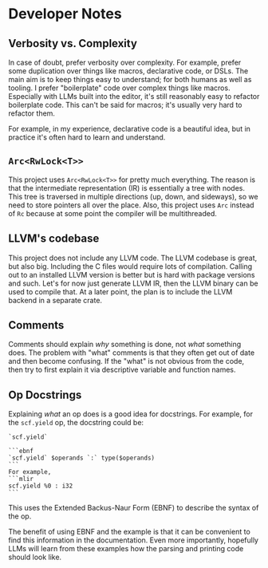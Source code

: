 # Developer Notes

## Verbosity vs. Complexity

In case of doubt, prefer verbosity over complexity.
For example, prefer some duplication over things like macros, declarative code, or DSLs.
The main aim is to keep things easy to understand; for both humans as well as tooling.
I prefer "boilerplate" code over complex things like macros.
Especially with LLMs built into the editor, it's still reasonably easy to refactor boilerplate code.
This can't be said for macros; it's usually very hard to refactor them.

For example, in my experience, declarative code is a beautiful idea, but in practice it's often hard to learn and understand.

## `Arc<RwLock<T>>`

This project uses `Arc<RwLock<T>>` for pretty much everything.
The reason is that the intermediate representation (IR) is essentially a tree with nodes.
This tree is traversed in multiple directions (up, down, and sideways), so we need to store pointers all over the place.
Also, this project uses `Arc` instead of `Rc` because at some point the compiler will be multithreaded.

## LLVM's codebase

This project does not include any LLVM code.
The LLVM codebase is great, but also big.
Including the C files would require lots of compilation.
Calling out to an installed LLVM version is better but is hard with package versions and such.
Let's for now just generate LLVM IR, then the LLVM binary can be used to compile that.
At a later point, the plan is to include the LLVM backend in a separate crate.

## Comments

Comments should explain *why* something is done, not *what* something does.
The problem with "what" comments is that they often get out of date and then become confusing.
If the "what" is not obvious from the code, then try to first explain it via descriptive variable and function names.

## Op Docstrings

Explaining *what* an op does is a good idea for docstrings.
For example, for the `scf.yield` op, the docstring could be:

    `scf.yield`
 
    ```ebnf
    `scf.yield` $operands `:` type($operands)
    ```
    For example,
    ```mlir
    scf.yield %0 : i32
    ```

This uses the Extended Backus-Naur Form (EBNF) to describe the syntax of the op.

The benefit of using EBNF and the example is that it can be convenient to find this information in the documentation.
Even more importantly, hopefully LLMs will learn from these examples how the parsing and printing code should look like.